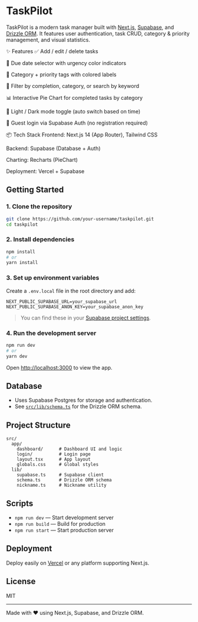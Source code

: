 # TaskPilot

TaskPilot is a modern task manager built with [Next.js](https://nextjs.org), [Supabase](https://supabase.com), and [Drizzle ORM](https://orm.drizzle.team/). It features user authentication, task CRUD, category & priority management, and visual statistics.

✨ Features
✅ Add / edit / delete tasks

📅 Due date selector with urgency color indicators

📂 Category + priority tags with colored labels

🎯 Filter by completion, category, or search by keyword

📊 Interactive Pie Chart for completed tasks by category

🌙 Light / Dark mode toggle (auto switch based on time)

💬 Guest login via Supabase Auth (no registration required)

📦 Tech Stack
Frontend: Next.js 14 (App Router), Tailwind CSS

Backend: Supabase (Database + Auth)

Charting: Recharts (PieChart)

Deployment: Vercel + Supabase

## Getting Started

### 1. Clone the repository

```bash
git clone https://github.com/your-username/taskpilot.git
cd taskpilot
```

### 2. Install dependencies

```bash
npm install
# or
yarn install
```

### 3. Set up environment variables

Create a `.env.local` file in the root directory and add:

```env
NEXT_PUBLIC_SUPABASE_URL=your_supabase_url
NEXT_PUBLIC_SUPABASE_ANON_KEY=your_supabase_anon_key
```

> You can find these in your [Supabase project settings](https://app.supabase.com/).

### 4. Run the development server

```bash
npm run dev
# or
yarn dev
```

Open [http://localhost:3000](http://localhost:3000) to view the app.

## Database

- Uses Supabase Postgres for storage and authentication.
- See [`src/lib/schema.ts`](src/lib/schema.ts) for the Drizzle ORM schema.

## Project Structure

```
src/
  app/
    dashboard/      # Dashboard UI and logic
    login/          # Login page
    layout.tsx      # App layout
    globals.css     # Global styles
  lib/
    supabase.ts     # Supabase client
    schema.ts       # Drizzle ORM schema
    nickname.ts     # Nickname utility
```

## Scripts

- `npm run dev` — Start development server
- `npm run build` — Build for production
- `npm run start` — Start production server

## Deployment

Deploy easily on [Vercel](https://vercel.com/) or any platform supporting Next.js.

## License

MIT

---

Made with ❤️ using Next.js, Supabase, and Drizzle ORM.